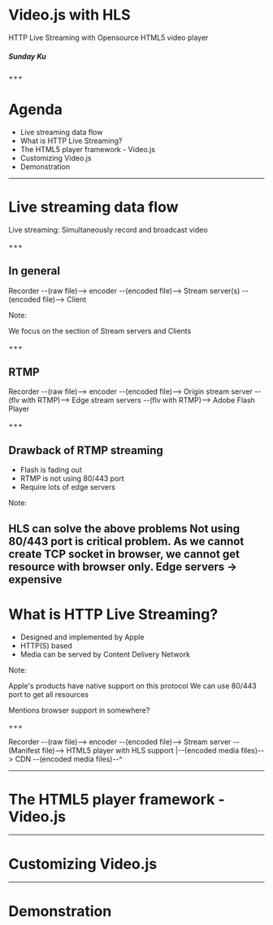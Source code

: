 # Video.js with HLS

HTTP Live Streaming with Opensource HTML5 video player

##### Sunday Ku

+++

# Agenda

- Live streaming data flow
- What is HTTP Live Streaming?
- The HTML5 player framework - Video.js
- Customizing Video.js
- Demonstration

---

# Live streaming data flow

Live streaming: Simultaneously record and broadcast video

+++

## In general

Recorder --(raw file)--> encoder --(encoded file)--> Stream server(s) --(encoded file)--> Client

Note:

We focus on the section of Stream servers and Clients

+++

## RTMP

Recorder --(raw file)--> encoder --(encoded file)--> Origin stream server --(flv with RTMP)--> Edge stream servers --(flv with RTMP)--> Adobe Flash Player

+++

## Drawback of RTMP streaming

- Flash is fading out
- RTMP is not using 80/443 port
- Require lots of edge servers

Note:

HLS can solve the above problems
Not using 80/443 port is critical problem. As we cannot create TCP socket in browser, we cannot get resource with browser only.
Edge servers -> expensive
---

# What is HTTP Live Streaming?

- Designed and implemented by Apple
- HTTP(S) based
- Media can be served by Content Delivery Network

Note:

Apple's products have native support on this protocol
We can use 80/443 port to get all resources

Mentions browser support in somewhere?

+++

Recorder --(raw file)--> encoder --(encoded file)--> Stream server --(Manifest file)--> HTML5 player with HLS support
                                                       |--(encoded media files)--> CDN --(encoded media files)--^

---

# The HTML5 player framework - Video.js

---

# Customizing Video.js

---

# Demonstration
